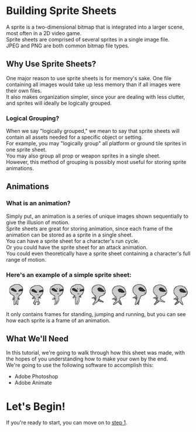 # Building Sprite Sheets
A sprite is a two-dimensional bitmap that is integrated into a larger scene, most often in a 2D video game.  
Sprite sheets are comprised of several sprites in a single image file.  
JPEG and PNG are both common bitmap file types.

## Why Use Sprite Sheets?
One major reason to use sprite sheets is for memory's sake.
One file containing all images would take up less memory than if all images were their own files.  
It also makes organization simpler, since your are dealing with less clutter, and sprites will ideally be logically grouped.

### Logical Grouping?
When we say "logically grouped," we mean to say that sprite sheets will contain all assets needed for a specific object or setting.  
For example, you may "logically group" all platform or ground tile sprites in one sprite sheet.  
You may also group all  prop or weapon sprites in a single sheet.  
However, this method of grouping is possibly most useful for storing sprite animations.

## Animations
### What is an animation?  
Simply put, an animation is a series of unique images shown sequentially to give the illusion of motion.  
Sprite sheets are great for storing animation, since each frame of the animation can be stored as a sprite in a single sheet.  
You can have a sprite sheet for a character's run cycle.  
Or you could have the sprite sheet for an attack animation.  
You could even theoretically have a sprite sheet containing a character's full range of motion.  

### Here's an example of a simple sprite sheet:  
  

![This little guy can't be stopped!](images/alien-sheet.png)

It only contains frames for standing, jumping and running, but you can see how each sprite is a frame of an animation.

## What We'll Need
In this tutorial, we're going to walk through how this sheet was made, with the hopes of you understanding how to make your own by the end.  
We're going to use the following software to accomplish this:  
* Adobe Photoshop
* Adobe Animate

# Let's Begin!
If you're ready to start, you can move on to [step 1](tutorial/step1.md).